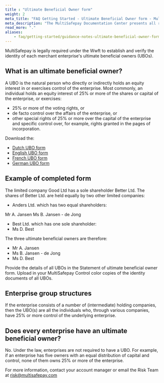 ```yaml
---
title : "Ultimate Beneficial Owner form"
weight: 2
meta_title: "FAQ Getting Started - Ultimate Beneficial Owner form - MultiSafepay Docs"
meta_description: "The MultiSafepay Documentation Center presents all relevant information about our Plugins and API. You can also find support pages for payment methods, tools and general questions as well as the contact details of our Support and Integration Teams."
read_more: "."
aliases:
    - faq/getting-started/guidance-notes-ultimate-beneficial-owner-form
---
```

MultiSafepay is legally required under the Wwft to establish and verify the identity of each merchant enterprise's ultimate beneficial owners (UBOs).

## What is an ultimate beneficial owner?

A UBO is the natural person who directly or indirectly holds an equity interest in or exercises control of the enterprise. Most commonly, an individual holds an equity interest of 25% or more of the shares or capital of the enterprise, or exercises:

* 25% or more of the voting rights, or
* de facto control over the affairs of the enterprise, or
* other special rights of 25% or more over the capital of the enterprise and specific control over, for example, rights granted in the pages of incorporation.

Download the:

* [Dutch UBO form](/faq/getting-started/form/UBOform_NL_V2.0.pdf)
* [English UBO form](/faq/getting-started/form/UBOform_EN_V2.0.pdf)
* [French UBO form](/faq/getting-started/form/UBOform_FR.pdf)
* [German UBO form](/faq/getting-started/form/UBOform_DE.pdf)

## Example of completed form
The limited company Good Ltd has a sole shareholder Better Ltd. The shares of Better Ltd. are held equally by two other limited companies:

* Anders Ltd. which has two equal shareholders:

Mr A. Jansen
Ms B. Jansen - de Jong

* Best Ltd. which has one sole shareholder:
* Ms D. Best

The three ultimate beneficial owners are therefore:

* Mr A. Jansen
* Ms B. Jansen - de Jong
* Ms D. Best

Provide the details of all UBOs in the Statement of ultimate beneficial owner form. Upload in your MultiSafepay Control color copies of the identity documents of all UBOs.

## Enterprise group structures

If the enterprise consists of a number of (intermediate) holding companies, then the UBO(s) are all the individuals who, through various companies, have 25% or more control of the underlying enterprise.

## Does every enterprise have an ultimate beneficial owner?

No. Under the law, enterprises are not required to have a UBO. For example, if an enterprise has five owners with an equal distribution of capital and control, none of them owns 25% or more of the enterprise.

For more information, contact your account manager or email the Risk Team at [risk@multisafepay.com](mailto:risk@multisafepay.com?utm_source=email&utm_medium=docs-website&utm_campaign=guidance-notes-ultimate-beneficial-owner-form%2F)
